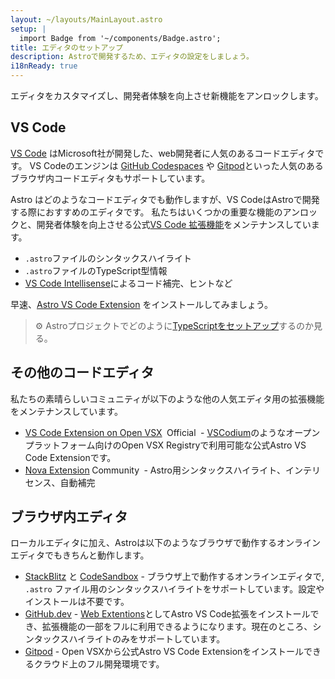 ```yaml
---
layout: ~/layouts/MainLayout.astro
setup: |
  import Badge from '~/components/Badge.astro';
title: エディタのセットアップ
description: Astroで開発するため、エディタの設定をしましょう。
i18nReady: true
---
```


エディタをカスタマイズし、開発者体験を向上させ新機能をアンロックします。

## VS Code

[VS Code](https://code.visualstudio.com/) はMicrosoft社が開発した、web開発者に人気のあるコードエディタです。 VS Codeのエンジンは [GitHub Codespaces](https://github.com/features/codespaces) や [Gitpod](https://gitpod.io/)といった人気のあるブラウザ内コードエディタもサポートしています。

Astro はどのようなコードエディタでも動作しますが、VS CodeはAstroで開発する際におすすめのエディタです。 私たちはいくつかの重要な機能のアンロックと、開発者体験を向上させる公式[VS
 Code 拡張機能](https://marketplace.visualstudio.com/items?itemName=astro-build.astro-vscode)をメンテナンスしています。

- `.astro`ファイルのシンタックスハイライト
- `.astro`ファイルのTypeScript型情報
- [VS Code Intellisense](https://code.visualstudio.com/docs/editor/intellisense)によるコード補完、ヒントなど

早速、[Astro VS Code Extension](https://marketplace.visualstudio.com/items?itemName=astro-build.astro-vscode) をインストールしてみましょう。


>⚙️ Astroプロジェクトでどのように[TypeScriptをセットアップ](/ja/guides/typescript/)するのか見る。

## その他のコードエディタ

私たちの素晴らしいコミュニティが以下のような他の人気エディタ用の拡張機能をメンテナンスしています。

- [VS Code Extension on Open VSX](https://open-vsx.org/extension/astro-build/astro-vscode) <span style="margin: 0.25em;"><Badge variant="accent">Official</Badge></span> - [VSCodium](https://vscodium.com/)のようなオープンプラットフォーム向けのOpen VSX Registryで利用可能な公式Astro VS Code Extensionです。
-  [Nova Extension](https://extensions.panic.com/extensions/sciencefidelity/sciencefidelity.astro/)<span style="margin: 0.25em;"><Badge variant="neutral">Community</Badge></span> - Astro用シンタックスハイライト、インテリセンス、自動補完

## ブラウザ内エディタ

ローカルエディタに加え、Astroは以下のようなブラウザで動作するオンラインエディタでもきちんと動作します。

- [StackBlitz](https://stackblitz.com/) と [CodeSandbox](https://codesandbox.io/) - ブラウザ上で動作するオンラインエディタで, `.astro` ファイル用のシンタックスハイライトをサポートしています。設定やインストールは不要です。
- [GitHub.dev](https://github.dev/) - [Web Extentions](https://code.visualstudio.com/api/extension-guides/web-extensions)としてAstro VS Code拡張をインストールでき、拡張機能の一部をフルに利用できるようになります。現在のところ、シンタックスハイライトのみをサポートしています。
- [Gitpod](https://gitpod.io/) - Open VSXから公式Astro VS Code Extensionをインストールできるクラウド上のフル開発環境です。
